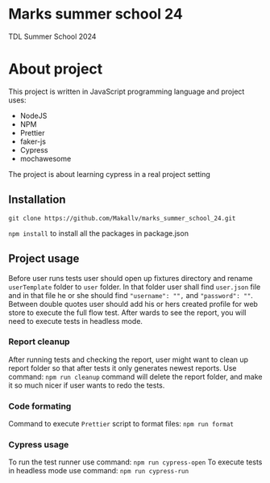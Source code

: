 # Marks summer school 24

TDL Summer School 2024

# About project

This project is written in JavaScript programming language and project uses:

- NodeJS
- NPM
- Prettier
- faker-js
- Cypress
- mochawesome

The project is about learning cypress in a real project setting

## Installation

`git clone https://github.com/Makallv/marks_summer_school_24.git`

`npm install` to install all the packages in package.json

## Project usage

Before user runs tests user should open up fixtures directory and rename `userTemplate` folder to `user` folder.
In that folder user shall find `user.json` file and in that file he or she should find `"username": "",` and `"password": ""`.
Between double quotes user should add his or hers created profile for web store to execute the full flow test.
After wards to see the report, you will need to execute tests in headless mode.

### Report cleanup

After running tests and checking the report, user might want to clean up report folder so that after tests it only generates newest reports.
Use command: `npm run cleanup`
command will delete the report folder, and make it so much nicer if user wants to redo the tests.

### Code formating

Command to execute `Prettier` script to format files:
`npm run format`

### Cypress usage

To run the test runner use command: `npm run cypress-open`
To execute tests in headless mode use command: `npm run cypress-run`
